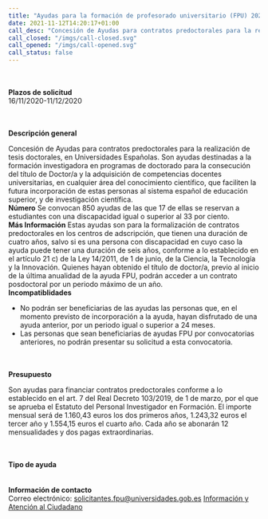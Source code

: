 ```yaml
---
title: "Ayudas para la formación de profesorado universitario (FPU) 2020"
date: 2021-11-12T14:20:17+01:00
call_desc: "Concesión de Ayudas para contratos predoctorales para la realización de tesis doctorales, en Universidades ..."
call_closed: "/imgs/call-closed.svg"
call_opened: "/imgs/call-opened.svg"
call_status: false
---
```

<br><br><b>Plazos de solicitud</b><br>
16/11/2020-11/12/2020  

<br><br><b>Descripción general</b><br>

Concesión de Ayudas para contratos predoctorales para la realización de tesis doctorales, en Universidades Españolas.
Son ayudas destinadas a la formación investigadora en programas de doctorado para la consecución del título de Doctor/a y la adquisición de competencias docentes universitarias, en cualquier área del conocimiento científico, que faciliten la futura incorporación de estas personas al sistema español de educación superior, y de investigación científica.
<br><strong>Número</strong>
Se convocan 850 ayudas de las que 17 de ellas se reservan a estudiantes con una discapacidad igual o superior al 33 por ciento.
<br><strong>Más Información</strong>
Estas ayudas son para la formalización de contratos predoctorales en los centros de adscripción, que tienen una duración de cuatro años, salvo si es una persona con discapacidad en cuyo caso la ayuda puede tener una duración de seis años, conforme a lo establecido en el artículo 21 c) de la Ley 14/2011, de 1 de junio, de la Ciencia, la Tecnología y la Innovación.
Quienes hayan obtenido el título de doctor/a, previo al inicio de la última anualidad de la ayuda FPU, podrán acceder a un contrato posdoctoral por un periodo máximo de un año.
<br><strong>Incompatiblidades</strong>
<ul>
<li>No podrán ser beneficiarias de las ayudas las personas que, en el momento previsto de incorporación a la ayuda, hayan disfrutado de una ayuda anterior, por un periodo igual o superior a 24 meses.</li>
<li>Las personas que sean beneficiarias de ayudas FPU por convocatorias anteriores, no podrán presentar su solicitud a esta convocatoria.</li>
</ul>

<br><br><b>Presupuesto</b><br> 

<span>Son ayudas para financiar contratos predoctorales conforme a lo establecido en el art. 7 del Real Decreto 103/2019, de 1 de marzo, por el que se aprueba el Estatuto del Personal Investigador en Formación. El importe mensual será de 1.160,43 euros los dos primeros años, 1.243,32 euros el tercer año y 1.554,15 euros el cuarto año. Cada año se abonarán 12 mensualidades y dos pagas extraordinarias.</span>

<br><br><b>Tipo de ayuda</b><br> 
<br><br><b>Información de contacto</b><br> 
Correo electrónico:<span>&nbsp;</span><a href="mailto:solicitantes.fpu@universidades.gob.es">solicitantes.fpu@universidades.gob.es</a>
<a title="Información y Atención al Ciudadano" href="https://www.universidades.gob.es/portal/site/MICINN/menuitem.b153148dd6857ccd7010721001432ea0/?vgnextoid=41dbdaa8a3860210VgnVCM1000001034e20aRCRD">Informaci&oacute;n y Atenci&oacute;n al Ciudadano</a>